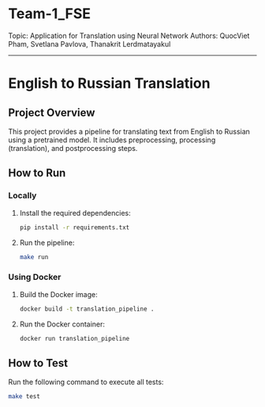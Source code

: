 # Team-1_FSE

Topic: Application for Translation using Neural Network
Authors: QuocViet Pham, Svetlana Pavlova, Thanakrit Lerdmatayakul

---
# English to Russian Translation

## Project Overview

This project provides a pipeline for translating text from English to Russian using a pretrained model. It includes preprocessing, processing (translation), and postprocessing steps.

## How to Run

### Locally

1. Install the required dependencies:
    ```bash
    pip install -r requirements.txt
    ```

2. Run the pipeline:
    ```bash
    make run
    ```

### Using Docker

1. Build the Docker image:
    ```bash
    docker build -t translation_pipeline .
    ```

2. Run the Docker container:
    ```bash
    docker run translation_pipeline
    ```

## How to Test

Run the following command to execute all tests:
```bash
make test

